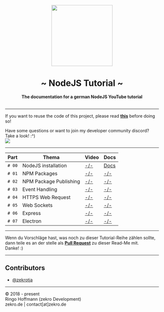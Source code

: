  <div align="center">
     <img src="https://zekro.de/src/nodejs_logo.png" width="200"/>
     <h1>~ NodeJS Tutorial ~</h1>
     <strong>The documentation for a german NodeJS YouTube tutorial</strong><br><br>
 </div>

---

If you want to reuse the code of this project, please read **[this](http://s.zekro.de/codepolicy)** before doing so!

Have some questions or want to join my developer community discord? Take a look! :^)
<br/><a href="http://discord.zekro.de"><img src="https://discordapp.com/api/guilds/307084334198816769/embed.png"/></a>

----

 Part | Thema | Video | Docs
------|-------|-------|------
`# 00` | NodeJS installation | [-/-]() | [Docs](https://github.com/zekroTutorials/NodeJSTutorial/tree/master/00-installation)
`# 01` | NPM Packages | [-/-]() | [-/-]()
`# 02` | NPM Package Publishing | [-/-]() | [-/-]()
`# 03` | Event Handling | [-/-]() | [-/-]()
`# 04` | HTTPS Web Request | [-/-]() | [-/-]()
`# 05` | Web Sockets | [-/-]() | [-/-]()
`# 06` | Express | [-/-]() | [-/-]()
`# 07` | Electron | [-/-]() | [-/-]()

---

Wenn du Vorschläge hast, was noch zu dieser Tutorial-Reihe zählen sollte, dann teile es an der stelle als [**Pull Request**](https://github.com/zekroTutorials/NodeJSTutorial/pulls) zu dieser Read-Me mit.  
Danke! :)

---

## Contributors

- [@zekrotja](https://github.com/zekrotja)

---

© 2018 - present  
Ringo Hoffmann (zekro Development)  
zekro.de | contact[at]zekro.de
